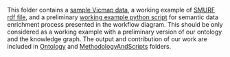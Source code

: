 This folder contains a [sample Vicmap data](WorkingExampleDataset), a working example of [SMURF rdf file](SMURFworkingexample.rdf), and a preliminary [working example python script](WorkingExamplePythonScript.py) for semantic data enrichment process presented in the workflow diagram. This should be only considered as a working example with a preliminary version of our ontology and the knowledge graph. The output and contribution of our work are included in [Ontology]() and [MethodologyAndScripts]() folders.   

